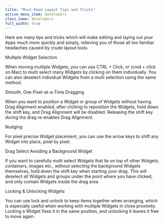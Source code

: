 ```yaml
---
title: "Must Read Layout Tips and Tricks"
active_menu_item: developers
class_name: developers
full_width: true
---
```



Here are many tips and tricks which will make editing and laying out your Apps much more quickly and simply, relieving you of those all too familiar headaches caused by crude layout tools.

Multiple Widget Selection

When moving multiple Widgets, you can use CTRL + Click, or (cmd + click on Mac) to multi select many Widgets by clicking on them individually. You can also deselect individual Widgets from a multi selection using the same method.

Smooth, One Pixel-at-a-Time Dragging

When you want to position a Widget or group of Widgets without having Drag Alignment enabled, after clicking to reposition the Widgets, hold down the shift key, and Drag Alignment will be disabled. Releasing the shift key during the drag re-enables Drag Alignment.

Nudging

For pixel precise Widget placement, you can use the arrow keys to shift any Widget into place, pixel by pixel.

Drag Select Avoiding a Background Widget

If you want to carefully multi select Widgets that lie on top of other Widgets, containers, images etc., without selecting the background Widgets themselves, hold down the shift key when starting your drag. This will deselect all Widgets and groups under the point where you have clicked, and only contain Widgets inside the drag area.

Locking & Unlocking Widgets

You can use lock and unlock to keep items together when arranging, which is especially useful when working with multiple Widgets in close proximity. Locking a Widget fixes it in the same position, and unlocking it leaves it free to move again.
